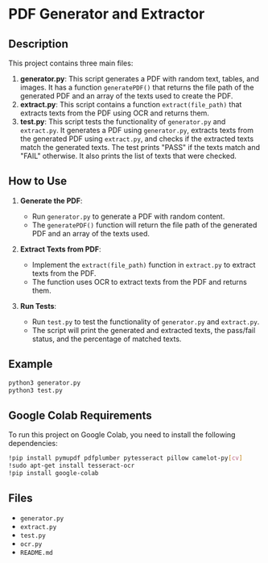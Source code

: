 
# PDF Generator and Extractor

## Description

This project contains three main files:

1. **generator.py**: This script generates a PDF with random text, tables, and images. It has a function `generatePDF()` that returns the file path of the generated PDF and an array of the texts used to create the PDF.
2. **extract.py**: This script contains a function `extract(file_path)` that extracts texts from the PDF using OCR and returns them.
3. **test.py**: This script tests the functionality of `generator.py` and `extract.py`. It generates a PDF using `generator.py`, extracts texts from the generated PDF using `extract.py`, and checks if the extracted texts match the generated texts. The test prints "PASS" if the texts match and "FAIL" otherwise. It also prints the list of texts that were checked.

## How to Use

1. **Generate the PDF**:
    - Run `generator.py` to generate a PDF with random content.
    - The `generatePDF()` function will return the file path of the generated PDF and an array of the texts used.

2. **Extract Texts from PDF**:
    - Implement the `extract(file_path)` function in `extract.py` to extract texts from the PDF.
    - The function uses OCR to extract texts from the PDF and returns them.

3. **Run Tests**:
    - Run `test.py` to test the functionality of `generator.py` and `extract.py`.
    - The script will print the generated and extracted texts, the pass/fail status, and the percentage of matched texts.

## Example

```bash
python3 generator.py
python3 test.py
```

## Google Colab Requirements

To run this project on Google Colab, you need to install the following dependencies:

```bash
!pip install pymupdf pdfplumber pytesseract pillow camelot-py[cv]
!sudo apt-get install tesseract-ocr
!pip install google-colab
```

## Files

- `generator.py`
- `extract.py`
- `test.py`
- `ocr.py`
- `README.md`
